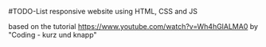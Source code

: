 #TODO-List responsive website using HTML, CSS and JS

based on the tutorial https://www.youtube.com/watch?v=Wh4hGlALMA0
by "Coding - kurz und knapp"
